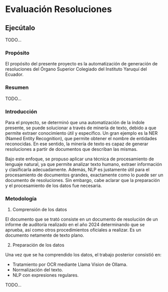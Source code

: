 # Evaluación Resoluciones

## Ejecútalo

TODO...

### Propósito

El propósito del presente proyecto es la automatización de generación de resoluciones del Órgano Superior Colegiado del Instituto Yaruquí del Ecuador.

### Resumen

TODO...

### Introducción

Para el proyecto, se determinó que una automatización de la índole presente, se puede solucionar a través de minería de texto, debido a que permite extraer conocimiento útil y específico. Un gran ejemplo es la NER (Named Entity Recognition), que permite obtener el nombre de entidades reconocidas. En ese sentido, la minería de texto es capaz de generar resoluciones a partir de documentos que describan las mismas.

Bajo este enfoque, se propuso aplicar una técnica de procesamiento de lenguaje natural, ya que permite analizar texto humano, extraer información y clasificarla adecuadamente. Además, NLP es justamente útil para el procesamiento de documentos grandes, exactamente como lo puede ser un documento de resoluciones. Sin embargo, cabe aclarar que la preparación y el procesamiento de los datos fue necesaria.

### Metodología

1. Comprensión de los datos

El documento que se trató consiste en un documento de resolución de un informe de auditoría realizado en el año 2024 determinando que se aprueba, así como otros procedimientos oficiales a realizar. Es un documento netamente de texto plano.

2. Preparación de los datos

Una vez que se ha comprendido los datos, el trabajo posterior consistió en:

- Tratamiento por OCR mediante Llama Vision de Ollama.
- Normalización del texto.
- NLP con expresiones regulares.

TODO...

